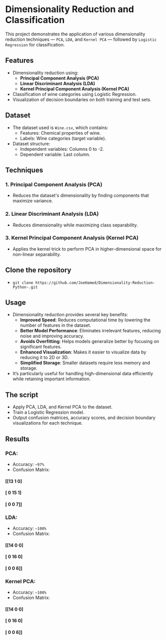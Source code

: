 # Dimensionality Reduction and Classification
This project demonstrates the application of various dimensionality reduction techniques — `PCA`, `LDA`, and `Kernel PCA` — followed by `Logistic Regression` for classification.

## Features
- Dimensionality reduction using:
  - **Principal Component Analysis (PCA)**
  - **Linear Discriminant Analysis (LDA)**
  - **Kernel Principal Component Analysis (Kernel PCA)**
- Classification of wine categories using Logistic Regression.
- Visualization of decision boundaries on both training and test sets.

## Dataset
- The dataset used is `Wine.csv`, which contains:
  - Features: Chemical properties of wine.
  - Labels: Wine categories (target variable).
- Dataset structure:
  - Independent variables: Columns 0 to -2.
  - Dependent variable: Last column.

## Techniques
### 1. Principal Component Analysis (PCA)
- Reduces the dataset's dimensionality by finding components that maximize variance.

### 2. Linear Discriminant Analysis (LDA)
- Reduces dimensionality while maximizing class separability.

### 3. Kernel Principal Component Analysis (Kernel PCA)
- Applies the kernel trick to perform PCA in higher-dimensional space for non-linear separability.

## Clone the repository
- `git clone https://github.com/JoeHamed/Dimensionality-Reduction-Python-.git`

## Usage
- Dimensionality reduction provides several key benefits:
  - **Improved Speed**: Reduces computational time by lowering the number of features in the dataset.
  - **Better Model Performance**: Eliminates irrelevant features, reducing noise and improving accuracy.
  - **Avoids Overfitting**: Helps models generalize better by focusing on significant features.
  - **Enhanced Visualization**: Makes it easier to visualize data by reducing it to 2D or 3D.
  - **Simplified Storage**: Smaller datasets require less memory and storage.
- It’s particularly useful for handling high-dimensional data efficiently while retaining important information.

## The script
- Apply PCA, LDA, and Kernel PCA to the dataset.
- Train a Logistic Regression model.
- Output confusion matrices, accuracy scores, and decision boundary visualizations for each technique.

## Results

### PCA:
- Accuracy: `~97%`
- Confusion Matrix:
  
#### [[13  1  0]

#### [ 0 15  1]
 
#### [ 0  0  7]]

 
### LDA:
- Accuracy: `~100%`
- Confusion Matrix:

#### [[14  0  0]

#### [ 0 16  0]
 
#### [ 0  0  6]]
 

### Kernel PCA:
- Accuracy: `~100%`
- Confusion Matrix:
  
#### [[14  0  0]

#### [ 0 16  0]
 
#### [ 0  0  6]]

